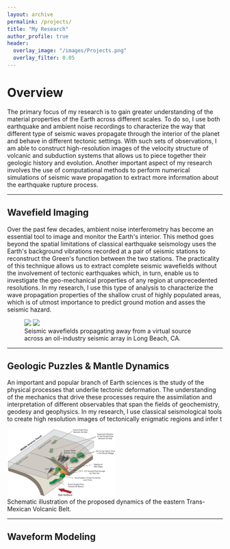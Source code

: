 ```yaml
---
layout: archive
permalink: /projects/
title: "My Research"
author_profile: true
header:
  overlay_image: "/images/Projects.png"
  overlay_filter: 0.05
---
```


# Overview
The primary focus of my research is to gain greater understanding of the material properties of the Earth across different scales. To do so, I use both earthquake and ambient noise recordings to characterize the way that different type of seismic waves propagate through the interior of the planet and behave in different tectonic settings. With such sets of observations, I am able to construct high-resolution images of the velocity structure of volcanic and subduction systems that allows us to piece together their geologic history and evolution. Another important aspect of my research involves the use of computational methods to perform numerical simulations of seismic wave propagation to extract more information about the earthquake rupture process.

<hr>

## Wavefield Imaging
Over the past few decades, ambient noise interferometry has become an essential tool to image and monitor the Earth's interior. This method goes beyond the spatial limitations of classical earthquake seismology uses the Earth's background vibrations recorded at a pair of seismic stations to reconstruct the Green's function between the two stations. The practicality of this technique allows us to extract complete seismic wavefields without the involvement of tectonic earthquakes which, in turn, enable us to investigate the geo-mechanical properties of any region at unprecedented resolutions. In my research, I use this type of analysis to characterize the wave propagation properties of the shallow crust of highly populated areas, which is of utmost importance to predict ground motion and asses the seismic hazard.

<figure class="half">
    <img src="/files/LB3D.gif">
    <img src="/files/SB3D.gif">
    <figcaption>Seismic wavefields propagating away from a virtual source across an oil-industry seismic array in Long Beach, CA.</figcaption>
</figure>

<hr>

## Geologic Puzzles & Mantle Dynamics
An important and popular branch of Earth sciences is the study of the physical processes that underlie tectonic deformation. The understanding of the mechanics that drive these processes require the assimilation and interpretation of different observables that span the fields of geochemistry, geodesy and geophysics. In my research, I use classical seismological tools to create high resolution images of tectonically enigmatic regions and infer t

<img src="/images/TMVB.png" width="50%" height="50%">
<figcaption>Schematic illustration of the proposed dynamics of the eastern Trans-Mexican Volcanic Belt.</figcaption>

<hr>

## Waveform Modeling
